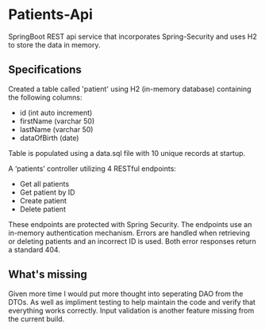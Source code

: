 # Patients-Api
 SpringBoot REST api service that incorporates Spring-Security and uses H2 to store the data in memory. 

## Specifications
Created a table called 'patient' using H2 (in-memory database) containing the following columns:
* id (int auto increment)
* firstName (varchar 50)
* lastName (varchar 50)
* dataOfBirth (date)

Table is populated using a data.sql file with 10 unique records at startup.

A ‘patients’ controller utilizing 4 RESTful endpoints:
* Get all patients
* Get patient by ID
* Create patient
* Delete patient

These endpoints are protected with Spring Security. The endpoints use an in-memory authentication mechanism. 
Errors are handled when retrieving or deleting patients and an incorrect ID is used. Both error responses return a standard 404.

## What's missing
Given more time I would put more thought into seperating DAO from the DTOs. As well as impliment testing to help maintain the code and verify that everything works correctly. Input validation is another feature missing from the current build. 
